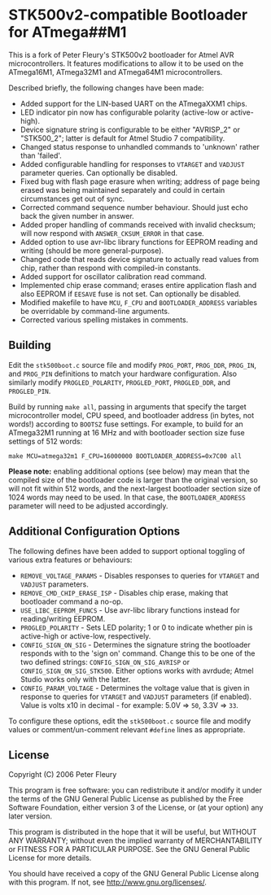 # STK500v2-compatible Bootloader for ATmega##M1

This is a fork of Peter Fleury's STK500v2 bootloader for Atmel AVR microcontrollers. It features modifications to allow it to be used on the ATmega16M1, ATmega32M1 and ATmega64M1 microcontrollers.

Described briefly, the following changes have been made:

- Added support for the LIN-based UART on the ATmegaXXM1 chips.
- LED indicator pin now has configurable polarity (active-low or active-high).
- Device signature string is configurable to be either "AVRISP_2" or "STK500_2"; latter is default for Atmel Studio 7 compatibility.
- Changed status response to unhandled commands to 'unknown' rather than 'failed'.
- Added configurable handling for responses to `VTARGET` and `VADJUST` parameter queries. Can optionally be disabled.
- Fixed bug with flash page erasure when writing; address of page being erased was being maintained separately and could in certain circumstances get out of sync.
- Corrected command sequence number behaviour. Should just echo back the given number in answer.
- Added proper handling of commands received with invalid checksum; will now respond with `ANSWER_CKSUM_ERROR` in that case.
- Added option to use avr-libc library functions for EEPROM reading and writing (should be more general-purpose).
- Changed code that reads device signature to actually read values from chip, rather than respond with compiled-in constants.
- Added support for oscillator calibration read command.
- Implemented chip erase command; erases entire application flash and also EEPROM if `EESAVE` fuse is not set. Can optionally be disabled.
- Modified makefile to have `MCU`, `F_CPU` and `BOOTLOADER_ADDRESS` variables be overridable by command-line arguments.
- Corrected various spelling mistakes in comments.

## Building

Edit the `stk500boot.c` source file and modify `PROG_PORT`, `PROG_DDR`, `PROG_IN`, and `PROG_PIN` definitions to match your hardware configuration. Also similarly modify `PROGLED_POLARITY`, `PROGLED_PORT`, `PROGLED_DDR`, and `PROGLED_PIN`.

Build by running `make all`, passing in arguments that specify the target microcontroller model, CPU speed, and bootloader address (in bytes, not words!) according to `BOOTSZ` fuse settings. For example, to build for an ATmega32M1 running at 16 MHz and with bootloader section size fuse settings of 512 words:

```
make MCU=atmega32m1 F_CPU=16000000 BOOTLOADER_ADDRESS=0x7C00 all
```

**Please note:** enabling additional options (see below) may mean that the compiled size of the bootloader code is larger than the original version, so will not fit within 512 words, and the next-largest bootloader section size of 1024 words may need to be used. In that case, the `BOOTLOADER_ADDRESS` parameter will need to be adjusted accordingly.

## Additional Configuration Options

The following defines have been added to support optional toggling of various extra features or behaviours:

- `REMOVE_VOLTAGE_PARAMS` - Disables responses to queries for `VTARGET` and `VADJUST` parameters.
- `REMOVE_CMD_CHIP_ERASE_ISP` - Disables chip erase, making that bootloader command a no-op.
- `USE_LIBC_EEPROM_FUNCS` - Use avr-libc library functions instead for reading/writing EEPROM.
- `PROGLED_POLARITY` - Sets LED polarity; 1 or 0 to indicate whether pin is active-high or active-low, respectively.
- `CONFIG_SIGN_ON_SIG` - Determines the signature string the bootloader responds with to the 'sign on' command. Change this to be one of the two defined strings: `CONFIG_SIGN_ON_SIG_AVRISP` or `CONFIG_SIGN_ON_SIG_STK500`. Either options works with avrdude; Atmel Studio works only with the latter.
- `CONFIG_PARAM_VOLTAGE` - Determines the voltage value that is given in response to queries for `VTARGET` and `VADJUST` parameters (if enabled). Value is volts x10 in decimal - for example: 5.0V => `50`, 3.3V => `33`.

To configure these options, edit the `stk500boot.c` source file and modify values or comment/un-comment relevant `#define` lines as appropriate.

## License

Copyright (C) 2006 Peter Fleury

This program is free software: you can redistribute it and/or modify it under the terms of the GNU General Public License as published by the Free Software Foundation, either version 3 of the License, or (at your option) any later version.

This program is distributed in the hope that it will be useful, but WITHOUT ANY WARRANTY; without even the implied warranty of MERCHANTABILITY or FITNESS FOR A PARTICULAR PURPOSE. See the GNU General Public License for more details.

You should have received a copy of the GNU General Public License along with this program. If not, see <http://www.gnu.org/licenses/>.